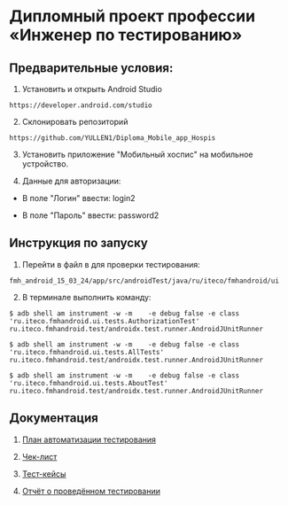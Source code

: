 # Дипломный проект профессии «Инженер по тестированию»
## Предварительные условия:
1. Установить и открыть Android Studio

```https://developer.android.com/studio```


2. Склонировать репозиторий

```https://github.com/YULLEN1/Diploma_Mobile_app_Hospis``` 


3. Установить приложение "Мобильный хоспис" на мобильное устройство.

4. Данные для авторизации:

* В поле "Логин" ввести: login2


* В поле "Пароль" ввести: password2
## Инструкция по запуску
1. Перейти в файл в для проверки тестирования:

```fmh_android_15_03_24/app/src/androidTest/java/ru/iteco/fmhandroid/ui```


2. В терминале выполнить команду:

```$ adb shell am instrument -w -m    -e debug false -e class 'ru.iteco.fmhandroid.ui.tests.AuthorizationTest' ru.iteco.fmhandroid.test/androidx.test.runner.AndroidJUnitRunner```

```$ adb shell am instrument -w -m    -e debug false -e class 'ru.iteco.fmhandroid.ui.tests.AllTests' ru.iteco.fmhandroid.test/androidx.test.runner.AndroidJUnitRunner```

```$ adb shell am instrument -w -m    -e debug false -e class 'ru.iteco.fmhandroid.ui.tests.AboutTest' ru.iteco.fmhandroid.test/androidx.test.runner.AndroidJUnitRunner```
## Документация

1. [План автоматизации тестирования](https://github.com/YULLEN1/Diploma_Mobile_app_Hospis/blob/main/Plan.md)
   
3. [Чек-лист](https://github.com/YULLEN1/Diploma_Mobile_app_Hospis/blob/main/Check.xlsx)

   
5. [Тест-кейсы](https://github.com/YULLEN1/Diploma_Mobile_app_Hospis/blob/main/Cases.xlsx)

   
7. [Отчёт о проведённом тестировании](https://github.com/YULLEN1/Diploma_Mobile_app_Hospis/blob/main/Result.md)

